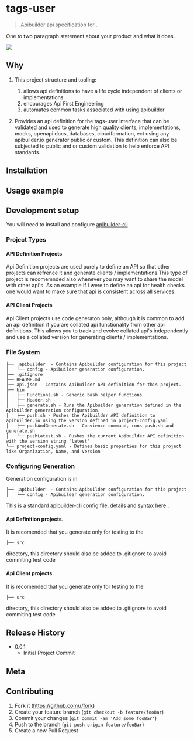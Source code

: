 # tags-user
> Apibuilder api specification for .

One to two paragraph statement about your product and what it does.

![](header.png)

## Why
1. This project structure and tooling: 
    1. allows api definitions to have a life cycle independent of clients or implementations
    1. encourages Api First Engineering
    1. automates common tasks associated with using apibuilder 

1. Provides an api definition for the tags-user interface that can 
be validated and used to generate high quality clients, implementations, 
mocks, openapi docs, databases, cloudformation, ect using any 
apibuilder.io generator public or custom. This definition can also be 
subjected to public and or custom validation to help enforce API standards. 

## Installation

## Usage example

## Development setup

You will need to install and configure [apibuilder-cli](https://github.com/apicollective/apibuilder-cli) 

### Project Types

#### API Definition Projects

Api Definition projects are used purely to define an API so that other 
projects can refrence it and generate clients / implementations.This type 
of project is recomemnded also whenever you may want to share the model 
with other api's. As an example If I were to define an api for health checks 
one would want to make sure that api is consistent across all services. 

#### API Client Projects

Api Client projects use code generaton only, although it is common to add an 
api definition if you are collated api functionality from other api definitions. 
This allows you to track and evolve collated api's independently and use a 
collated version for generating clients / implementations.  
 

### File System
```
├── .apibuilder  - Contains Apibuilder configuration for this project
│   └── config - Apibuilder generation configuration.
├── .gitignore
├── README.md
├── api.json - Contains Apibuilder API definition for this project.
├── bin
│   ├── Functions.sh - Generic bash helper functions
│   ├── Header.sh -
│   ├── generate.sh - Runs the Apibuilder generation defined in the Apibuilder generation configuration.
│   ├── push.sh - Pushes the Apibuilder API definition to apibuilder.io using the version defined in project-config.yaml
│   ├── pushAndGenerate.sh - Convience command, runs push.sh and generate.sh
│   └── pushLatest.sh - Pushes the current Apibuilder API definition with the version string 'latest'
└── project-config.yaml - Defines basic properties for this project like Organization, Name, and Version
```

### Configuring Generation

Generation configuration is in  
```
├── .apibuilder  - Contains Apibuilder configuration for this project
│   └── config - Apibuilder generation configuration.
```
This is a standard apibuilder-cli config file, details and syntax [here](https://github.com/apicollective/apibuilder-cli) .

#### Api Definition projects.
It is recomended that you generate only for testing to the
```
├── src 
```
directory, this directory should also be added to .gitignore to avoid commiting test code

#### Api Client projects.
It is recomended that you generate only for testing to the
```
├── src 
```
directory, this directory should also be added to .gitignore to avoid commiting test code







## Release History

* 0.0.1
    * Initial Project Commit
## Meta

## Contributing

1. Fork it (<https://github.com///fork>)
2. Create your feature branch (`git checkout -b feature/fooBar`)
3. Commit your changes (`git commit -am 'Add some fooBar'`)
4. Push to the branch (`git push origin feature/fooBar`)
5. Create a new Pull Request

